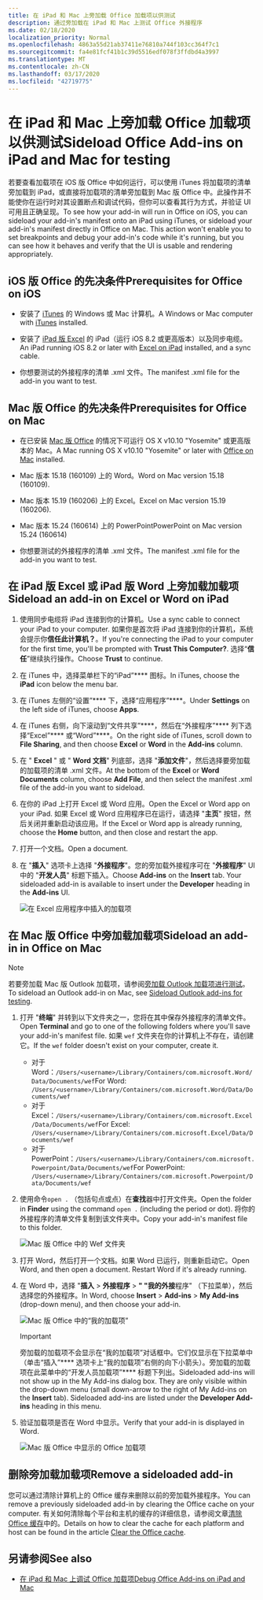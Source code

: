 ```yaml
---
title: 在 iPad 和 Mac 上旁加载 Office 加载项以供测试
description: 通过旁加载在 iPad 和 Mac 上测试 Office 外接程序
ms.date: 02/18/2020
localization_priority: Normal
ms.openlocfilehash: 4863a55d21ab37411e76810a744f103cc364f7c1
ms.sourcegitcommit: fa4e81fcf41b1c39d5516edf078f3ffdbd4a3997
ms.translationtype: MT
ms.contentlocale: zh-CN
ms.lasthandoff: 03/17/2020
ms.locfileid: "42719775"
---
```

# <a name="sideload-office-add-ins-on-ipad-and-mac-for-testing"></a><span data-ttu-id="36ce1-103">在 iPad 和 Mac 上旁加载 Office 加载项以供测试</span><span class="sxs-lookup"><span data-stu-id="36ce1-103">Sideload Office Add-ins on iPad and Mac for testing</span></span>

<span data-ttu-id="36ce1-p101">若要查看加载项在 iOS 版 Office 中如何运行，可以使用 iTunes 将加载项的清单旁加载到 iPad，或直接将加载项的清单旁加载到 Mac 版 Office 中。此操作并不能使你在运行时对其设置断点和调试代码，但你可以查看其行为方式，并验证 UI 可用且正确呈现。</span><span class="sxs-lookup"><span data-stu-id="36ce1-p101">To see how your add-in will run in Office on iOS, you can sideload your add-in's manifest onto an iPad using iTunes, or sideload your add-in's manifest directly in Office on Mac. This action won't enable you to set breakpoints and debug your add-in's code while it's running, but you can see how it behaves and verify that the UI is usable and rendering appropriately.</span></span>

## <a name="prerequisites-for-office-on-ios"></a><span data-ttu-id="36ce1-106">iOS 版 Office 的先决条件</span><span class="sxs-lookup"><span data-stu-id="36ce1-106">Prerequisites for Office on iOS</span></span>

- <span data-ttu-id="36ce1-107">安装了 [iTunes](https://www.apple.com/itunes/download/) 的 Windows 或 Mac 计算机。</span><span class="sxs-lookup"><span data-stu-id="36ce1-107">A Windows or Mac computer with [iTunes](https://www.apple.com/itunes/download/) installed.</span></span>

- <span data-ttu-id="36ce1-108">安装了 [iPad 版 Excel](https://itunes.apple.com/us/app/microsoft-excel/id586683407?mt=8) 的 iPad（运行 iOS 8.2 或更高版本）以及同步电缆。</span><span class="sxs-lookup"><span data-stu-id="36ce1-108">An iPad running iOS 8.2 or later with [Excel on iPad](https://itunes.apple.com/us/app/microsoft-excel/id586683407?mt=8) installed, and a sync cable.</span></span>

- <span data-ttu-id="36ce1-109">你想要测试的外接程序的清单 .xml 文件。</span><span class="sxs-lookup"><span data-stu-id="36ce1-109">The manifest .xml file for the add-in you want to test.</span></span>

## <a name="prerequisites-for-office-on-mac"></a><span data-ttu-id="36ce1-110">Mac 版 Office 的先决条件</span><span class="sxs-lookup"><span data-stu-id="36ce1-110">Prerequisites for Office on Mac</span></span>

- <span data-ttu-id="36ce1-111">在已安装 [Mac 版 Office](https://products.office.com/buy/compare-microsoft-office-products?tab=omac) 的情况下可运行 OS X v10.10 "Yosemite" 或更高版本的 Mac。</span><span class="sxs-lookup"><span data-stu-id="36ce1-111">A Mac running OS X v10.10 "Yosemite" or later with [Office on Mac](https://products.office.com/buy/compare-microsoft-office-products?tab=omac) installed.</span></span>

- <span data-ttu-id="36ce1-112">Mac 版本 15.18 (160109) 上的 Word。</span><span class="sxs-lookup"><span data-stu-id="36ce1-112">Word on Mac version 15.18 (160109).</span></span>

- <span data-ttu-id="36ce1-113">Mac 版本 15.19 (160206) 上的 Excel。</span><span class="sxs-lookup"><span data-stu-id="36ce1-113">Excel on Mac version 15.19 (160206).</span></span>

- <span data-ttu-id="36ce1-114">Mac 版本 15.24 (160614) 上的 PowerPoint</span><span class="sxs-lookup"><span data-stu-id="36ce1-114">PowerPoint on Mac version 15.24 (160614)</span></span>

- <span data-ttu-id="36ce1-115">你想要测试的外接程序的清单 .xml 文件。</span><span class="sxs-lookup"><span data-stu-id="36ce1-115">The manifest .xml file for the add-in you want to test.</span></span>

## <a name="sideload-an-add-in-on-excel-or-word-on-ipad"></a><span data-ttu-id="36ce1-116">在 iPad 版 Excel 或 iPad 版 Word 上旁加载加载项</span><span class="sxs-lookup"><span data-stu-id="36ce1-116">Sideload an add-in on Excel or Word on iPad</span></span>

1. <span data-ttu-id="36ce1-117">使用同步电缆将 iPad 连接到你的计算机。</span><span class="sxs-lookup"><span data-stu-id="36ce1-117">Use a sync cable to connect your iPad to your computer.</span></span> <span data-ttu-id="36ce1-118">如果你是首次将 iPad 连接到你的计算机，系统会提示你**信任此计算机？**。</span><span class="sxs-lookup"><span data-stu-id="36ce1-118">If you're connecting the iPad to your computer for the first time, you'll be prompted with **Trust This Computer?**.</span></span> <span data-ttu-id="36ce1-119">选择“**信任**”继续执行操作。</span><span class="sxs-lookup"><span data-stu-id="36ce1-119">Choose **Trust** to continue.</span></span>

2. <span data-ttu-id="36ce1-120">在 iTunes 中，选择菜单栏下的“iPad”\*\*\*\* 图标。</span><span class="sxs-lookup"><span data-stu-id="36ce1-120">In iTunes, choose the **iPad** icon below the menu bar.</span></span>

3. <span data-ttu-id="36ce1-121">在 iTunes 左侧的“设置”\*\*\*\* 下，选择“应用程序”\*\*\*\*。</span><span class="sxs-lookup"><span data-stu-id="36ce1-121">Under **Settings** on the left side of iTunes, choose **Apps**.</span></span>

4. <span data-ttu-id="36ce1-122">在 iTunes 右侧，向下滚动到“文件共享”\*\*\*\*，然后在“外接程序”\*\*\*\* 列下选择“Excel”\*\*\*\* 或“Word”\*\*\*\*。</span><span class="sxs-lookup"><span data-stu-id="36ce1-122">On the right side of iTunes, scroll down to **File Sharing**, and then choose **Excel** or **Word** in the **Add-ins** column.</span></span>

5. <span data-ttu-id="36ce1-123">在 " **Excel** " 或 " **Word 文档**" 列底部，选择 "**添加文件**"，然后选择要旁加载的加载项的清单 .xml 文件。</span><span class="sxs-lookup"><span data-stu-id="36ce1-123">At the bottom of the **Excel** or **Word Documents** column, choose **Add File**, and then select the manifest .xml file of the add-in you want to sideload.</span></span>

6. <span data-ttu-id="36ce1-124">在你的 iPad 上打开 Excel 或 Word 应用。</span><span class="sxs-lookup"><span data-stu-id="36ce1-124">Open the Excel or Word app on your iPad.</span></span> <span data-ttu-id="36ce1-125">如果 Excel 或 Word 应用程序已在运行，请选择 "**主页**" 按钮，然后关闭并重新启动该应用。</span><span class="sxs-lookup"><span data-stu-id="36ce1-125">If the Excel or Word app is already running, choose the **Home** button, and then close and restart the app.</span></span>

7. <span data-ttu-id="36ce1-126">打开一个文档。</span><span class="sxs-lookup"><span data-stu-id="36ce1-126">Open a document.</span></span>

8. <span data-ttu-id="36ce1-127">在 "**插入**" 选项卡上选择 "**外接程序**"。您的旁加载外接程序可在 "**外接程序**" UI 中的 "**开发人员**" 标题下插入。</span><span class="sxs-lookup"><span data-stu-id="36ce1-127">Choose **Add-ins** on the **Insert** tab. Your sideloaded add-in is available to insert under the **Developer** heading in the **Add-ins** UI.</span></span>

    ![在 Excel 应用程序中插入的加载项](../images/excel-insert-add-in.png)

## <a name="sideload-an-add-in-in-office-on-mac"></a><span data-ttu-id="36ce1-129">在 Mac 版 Office 中旁加载加载项</span><span class="sxs-lookup"><span data-stu-id="36ce1-129">Sideload an add-in in Office on Mac</span></span>

> [!NOTE]
> <span data-ttu-id="36ce1-130">若要旁加载 Mac 版 Outlook 加载项，请参阅[旁加载 Outlook 加载项进行测试](../outlook/sideload-outlook-add-ins-for-testing.md)。</span><span class="sxs-lookup"><span data-stu-id="36ce1-130">To sideload an Outlook add-in on Mac, see [Sideload Outlook add-ins for testing](../outlook/sideload-outlook-add-ins-for-testing.md).</span></span>

1. <span data-ttu-id="36ce1-131">打开 "**终端**" 并转到以下文件夹之一，您将在其中保存外接程序的清单文件。</span><span class="sxs-lookup"><span data-stu-id="36ce1-131">Open **Terminal** and go to one of the following folders where you'll save your add-in's manifest file.</span></span> <span data-ttu-id="36ce1-132">如果 `wef` 文件夹在你的计算机上不存在，请创建它。</span><span class="sxs-lookup"><span data-stu-id="36ce1-132">If the `wef` folder doesn't exist on your computer, create it.</span></span>

    - <span data-ttu-id="36ce1-133">对于 Word：`/Users/<username>/Library/Containers/com.microsoft.Word/Data/Documents/wef`</span><span class="sxs-lookup"><span data-stu-id="36ce1-133">For Word:  `/Users/<username>/Library/Containers/com.microsoft.Word/Data/Documents/wef`</span></span>    
    - <span data-ttu-id="36ce1-134">对于 Excel：`/Users/<username>/Library/Containers/com.microsoft.Excel/Data/Documents/wef`</span><span class="sxs-lookup"><span data-stu-id="36ce1-134">For Excel:  `/Users/<username>/Library/Containers/com.microsoft.Excel/Data/Documents/wef`</span></span>
    - <span data-ttu-id="36ce1-135">对于 PowerPoint：`/Users/<username>/Library/Containers/com.microsoft.Powerpoint/Data/Documents/wef`</span><span class="sxs-lookup"><span data-stu-id="36ce1-135">For PowerPoint: `/Users/<username>/Library/Containers/com.microsoft.Powerpoint/Data/Documents/wef`</span></span>

2. <span data-ttu-id="36ce1-136">使用命令`open .` （包括句点或点）在**查找**器中打开文件夹。</span><span class="sxs-lookup"><span data-stu-id="36ce1-136">Open the folder in **Finder** using the command `open .` (including the period or dot).</span></span> <span data-ttu-id="36ce1-137">将你的外接程序的清单文件复制到该文件夹中。</span><span class="sxs-lookup"><span data-stu-id="36ce1-137">Copy your add-in's manifest file to this folder.</span></span>

    ![Mac 版 Office 中的 Wef 文件夹](../images/all-my-files.png)

3. <span data-ttu-id="36ce1-p106">打开 Word，然后打开一个文档。如果 Word 已运行，则重新启动它。</span><span class="sxs-lookup"><span data-stu-id="36ce1-p106">Open Word, and then open a document. Restart Word if it's already running.</span></span>

4. <span data-ttu-id="36ce1-141">在 Word 中，选择 "**插入** > **外接程序** > **" "我的外接**程序" （下拉菜单），然后选择您的外接程序。</span><span class="sxs-lookup"><span data-stu-id="36ce1-141">In Word, choose **Insert** > **Add-ins** > **My Add-ins** (drop-down menu), and then choose your add-in.</span></span>

    ![Mac 版 Office 中的“我的加载项”](../images/my-add-ins-wikipedia.png)

    > [!IMPORTANT]
    > <span data-ttu-id="36ce1-p107">旁加载的加载项不会显示在“我的加载项”对话框中。它们仅显示在下拉菜单中（单击“插入”\*\*\*\* 选项卡上“我的加载项”右侧的向下小箭头）。旁加载的加载项在此菜单中的“开发人员加载项”\*\*\*\* 标题下列出。</span><span class="sxs-lookup"><span data-stu-id="36ce1-p107">Sideloaded add-ins will not show up in the My Add-ins dialog box. They are only visible within the drop-down menu (small down-arrow to the right of My Add-ins on the **Insert** tab). Sideloaded add-ins are listed under the **Developer Add-ins** heading in this menu.</span></span>

5. <span data-ttu-id="36ce1-146">验证加载项是否在 Word 中显示。</span><span class="sxs-lookup"><span data-stu-id="36ce1-146">Verify that your add-in is displayed in Word.</span></span>

    ![Mac 版 Office 中显示的 Office 加载项](../images/lorem-ipsum-wikipedia.png)

## <a name="remove-a-sideloaded-add-in"></a><span data-ttu-id="36ce1-148">删除旁加载加载项</span><span class="sxs-lookup"><span data-stu-id="36ce1-148">Remove a sideloaded add-in</span></span>

<span data-ttu-id="36ce1-149">您可以通过清除计算机上的 Office 缓存来删除以前的旁加载外接程序。</span><span class="sxs-lookup"><span data-stu-id="36ce1-149">You can remove a previously sideloaded add-in by clearing the Office cache on your computer.</span></span> <span data-ttu-id="36ce1-150">有关如何清除每个平台和主机的缓存的详细信息，请参阅文章[清除 Office 缓存](clear-cache.md)中的。</span><span class="sxs-lookup"><span data-stu-id="36ce1-150">Details on how to clear the cache for each platform and host can be found in the article [Clear the Office cache](clear-cache.md).</span></span>

## <a name="see-also"></a><span data-ttu-id="36ce1-151">另请参阅</span><span class="sxs-lookup"><span data-stu-id="36ce1-151">See also</span></span>

- [<span data-ttu-id="36ce1-152">在 iPad 和 Mac 上调试 Office 加载项</span><span class="sxs-lookup"><span data-stu-id="36ce1-152">Debug Office Add-ins on iPad and Mac</span></span>](debug-office-add-ins-on-ipad-and-mac.md)
